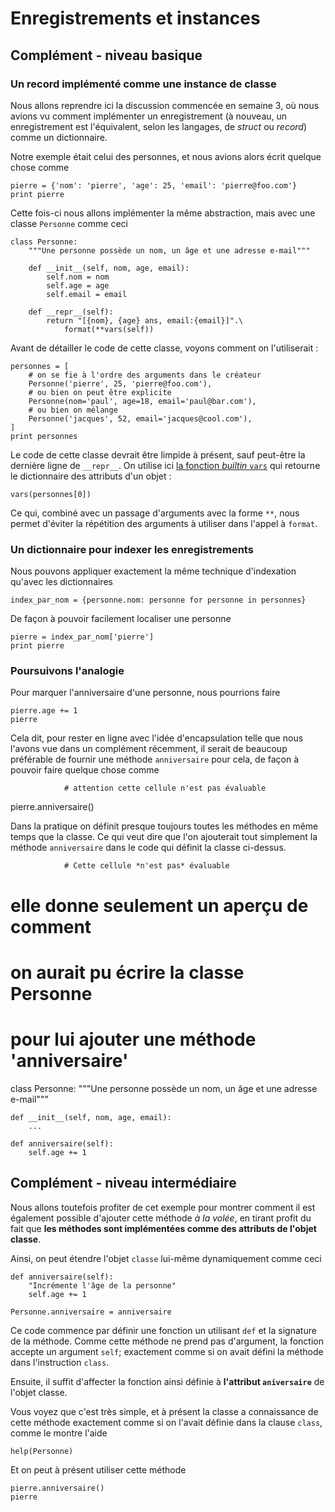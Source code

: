 
# Enregistrements et instances

## Complément - niveau basique

### Un record implémenté comme une instance de classe

Nous allons reprendre ici la discussion commencée en semaine 3, où nous avions
vu comment implémenter un enregistrement (à nouveau, un enregistrement est
l'équivalent, selon les langages, de *struct* ou *record*) comme un
dictionnaire.

Notre exemple était celui des personnes, et nous avions alors écrit quelque
chose comme


    pierre = {'nom': 'pierre', 'age': 25, 'email': 'pierre@foo.com'}
    print pierre

Cette fois-ci nous allons implémenter la même abstraction, mais avec une classe
`Personne` comme ceci


    class Personne:
        """Une personne possède un nom, un âge et une adresse e-mail"""
        
        def __init__(self, nom, age, email):
            self.nom = nom
            self.age = age
            self.email = email
            
        def __repr__(self):
            return "[{nom}, {age} ans, email:{email}]".\
                format(**vars(self))

Avant de détailler le code de cette classe, voyons comment on l'utiliserait :


    personnes = [
        # on se fie à l'ordre des arguments dans le créateur
        Personne('pierre', 25, 'pierre@foo.com'),
        # ou bien on peut être explicite
        Personne(nom='paul', age=18, email='paul@bar.com'),
        # ou bien on mélange
        Personne('jacques', 52, email='jacques@cool.com'),
    ]
    print personnes

Le code de cette classe devrait être limpide à présent, sauf peut-être la
dernière ligne de `__repr__`. On utilise ici [la fonction *builtin*
`vars`](https://docs.python.org/2/library/functions.html#vars) qui retourne le
dictionnaire des attributs d'un objet :


    vars(personnes[0])

Ce qui, combiné avec un passage d'arguments avec la forme `**`, nous permet
d'éviter la répétition des arguments à utiliser dans l'appel à `format`.

### Un dictionnaire pour indexer les enregistrements

Nous pouvons appliquer exactement la même technique d'indexation qu'avec les
dictionnaires


    index_par_nom = {personne.nom: personne for personne in personnes}

De façon à pouvoir facilement localiser une personne


    pierre = index_par_nom['pierre']
    print pierre

### Poursuivons l'analogie

Pour marquer l'anniversaire d'une personne, nous pourrions faire


    pierre.age += 1
    pierre

Cela dit, pour rester en ligne avec l'idée d'encapsulation telle que nous
l'avons vue dans un complément récemment, il serait de beaucoup préférable de
fournir une méthode `anniversaire` pour cela, de façon à pouvoir faire quelque
chose comme

                # attention cette cellule n'est pas évaluable
pierre.anniversaire()
                
Dans la pratique on définit presque toujours toutes les méthodes en même temps
que la classe. Ce qui veut dire que l'on ajouterait tout simplement la méthode
`anniversaire` dans le code qui définit la classe ci-dessus.

                # Cette cellule *n'est pas* évaluable
# elle donne seulement un aperçu de comment
# on aurait pu écrire la classe Personne
# pour lui ajouter une méthode 'anniversaire'
class Personne:
    """Une personne possède un nom, un âge et une adresse e-mail"""
    
    def __init__(self, nom, age, email):
        ...

    def anniversaire(self):
        self.age += 1
                
## Complément - niveau intermédiaire

Nous allons toutefois profiter de cet exemple pour montrer comment il est
également possible d'ajouter cette méthode *à la volée*, en tirant profit du
fait que **les méthodes sont implémentées comme des attributs de l'objet
classe**.

Ainsi, on peut étendre l'objet `classe` lui-même dynamiquement comme ceci


    def anniversaire(self):
        "Incrémente l'âge de la personne"
        self.age += 1
    
    Personne.anniversaire = anniversaire

Ce code commence par définir une fonction un utilisant `def` et la signature de
la méthode. Comme cette méthode ne prend pas d'argument, la fonction accepte un
argument `self`; exactement comme si on avait défini la méthode dans
l'instruction `class`.

Ensuite, il suffit d'affecter la fonction ainsi définie à **l'attribut
`aniversaire`** de l'objet classe.

Vous voyez que c'est très simple, et à présent la classe a connaissance de cette
méthode exactement comme si on l'avait définie dans la clause `class`, comme le
montre l'aide


    help(Personne)

Et on peut à présent utiliser cette méthode


    pierre.anniversaire()
    pierre
